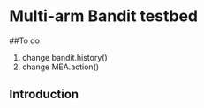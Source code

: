# Multi-arm Bandit testbed

##To do
  1. change bandit.history()
  2. change MEA.action()

## Introduction
